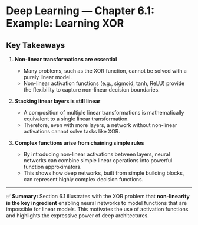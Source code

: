 # Deep Learning — Chapter 6.1: Example: Learning XOR

## Key Takeaways

1. **Non-linear transformations are essential**
   - Many problems, such as the XOR function, cannot be solved with a purely linear model.
   - Non-linear activation functions (e.g., sigmoid, tanh, ReLU) provide the flexibility to capture non-linear decision boundaries.

2. **Stacking linear layers is still linear**
   - A composition of multiple linear transformations is mathematically equivalent to a single linear transformation.
   - Therefore, even with more layers, a network without non-linear activations cannot solve tasks like XOR.

3. **Complex functions arise from chaining simple rules**
   - By introducing non-linear activations between layers, neural networks can combine simple linear operations into powerful function approximators.
   - This shows how deep networks, built from simple building blocks, can represent highly complex decision functions.

---

✅ **Summary:**
Section 6.1 illustrates with the XOR problem that **non-linearity is the key ingredient** enabling neural networks to model functions that are impossible for linear models. This motivates the use of activation functions and highlights the expressive power of deep architectures.